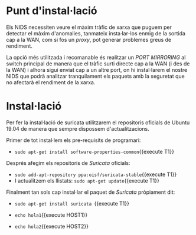 # Punt d'instal·lació
Els NIDS necessiten veure el màxim tràfic de xarxa que puguem per detectar el màxim d'anomalies, tanmateix insta·lar-los enmig de la sortida cap a la WAN, com si fos un *proxy*, pot generar problemes greus de rendiment.

La opció més utilitzada i recomanable és realitzar un *PORT MIRRORING* al switch principal de manera que el tràfic surti directe cap a la WAN (i des de la WAN) i alhora sigui enviat cap a un altre port, on hi instal·larem el nostre NIDS que podrà analitzar tranquilament els paquets amb la seguretat que no afectarà el rendiment de la xarxa.

# Instal·lació
Per fer la instal·lació de suricata utilitzarem el repositoris oficials de Ubuntu 19.04 de manera que sempre dispossem d'actualitzacions.

Primer de tot instal·lem els pre-requisits de programari:
- `sudo apt-get install software-properties-common`{{execute T1}}

Després afegim els repositoris de *Suricata* oficials:
- `sudo add-apt-repository ppa:oisf/suricata-stable`{{execute T1}}
- I actualitzem els llistats: `sudo apt-get update`{{execute T1}}

Finalment tan sols cap instal·lar el paquet de *Suricata* pròpiament dit:
- `sudo apt-get install suricata `{{execute T1}}


- `echo hola1`{{execute HOST1}}
- `echo hola2`{{execute HOST2}}
